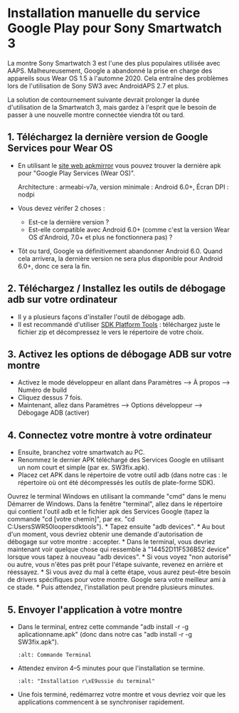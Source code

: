 # Installation manuelle du service Google Play pour Sony Smartwatch 3

La montre Sony Smartwatch 3 est l'une des plus populaires utilisée avec AAPS. Malheureusement, Google a abandonné la prise en charge des appareils sous Wear OS 1.5 à l'automne 2020. Cela entraîne des problèmes lors de l'utilisation de Sony SW3 avec AndroidAPS 2.7 et plus.

La solution de contournement suivante devrait prolonger la durée d'utilisation de la Smartwatch 3, mais gardez à l'esprit que le besoin de passer à une nouvelle montre connectée viendra tôt ou tard.

## 1. Téléchargez la dernière version de Google Services pour Wear OS

- En utilisant le [site web apkmirror](https://www.apkmirror.com/apk/google-inc/google-play-services-android-wear/) vous pouvez trouver la dernière apk pour "Google Play Services (Wear OS)".

  Architecture : armeabi-v7a, version minimale : Android 6.0+, Écran DPI : nodpi

- Vous devez vérifer 2 choses :

  - Est-ce la dernière version ?
  - Est-elle compatible avec Android 6.0+ (comme c'est la version Wear OS d'Android, 7.0+ et plus ne fonctionnera pas) ?

- Tôt ou tard, Google va définitivement abandonner Android 6.0. Quand cela arrivera, la dernière version ne sera plus disponible pour Android 6.0+, donc ce sera la fin.

## 2. Téléchargez / Installez les outils de débogage adb sur votre ordinateur

- Il y a plusieurs façons d'installer l'outil de débogage adb.
- Il est recommandé d'utiliser [SDK Platform Tools](https://developer.android.com/studio/releases/platform-tools) : téléchargez juste le fichier zip et décompressez le vers le répertoire de votre choix.

## 3. Activez les options de débogage ADB sur votre montre

- Activez le mode développeur en allant dans Paramètres --> À propos --> Numéro de build
- Cliquez dessus 7 fois.
- Maintenant, allez dans Paramètres --> Options développeur --> Débogage ADB (activer)

## 4. Connectez votre montre à votre ordinateur

- Ensuite, branchez votre smartwatch au PC.
- Renommez le dernier APK téléchargé des Services Google en utilisant un nom court et simple (par ex. SW3fix.apk).
- Placez cet APK dans le répertoire de votre outil adb (dans notre cas : le répertoire où ont été décompressés les outils de plate-forme SDK).

Ouvrez le terminal Windows en utilisant la commande "cmd" dans le menu Démarrer de Windows.
Dans la fenêtre "terminal", allez dans le répertoire qui contient l'outil adb et le fichier apk des Services Google (tapez la commande "cd \[votre chemin\]", par ex. "cd C:UsersSWR50loopersdktools").
\* Tapez ensuite "adb devices".
\* Au bout d'un moment, vous devriez obtenir une demande d'autorisation de débogage sur votre montre : accepter.
\* Dans le terminal, vous devriez maintenant voir quelque chose qui ressemble à "14452D11F536B52 device" lorsque vous tapez à nouveau "adb devices".
\* Si vous voyez "non autorisé" ou autre, vous n'êtes pas prêt pour l'étape suivante, revenez en arrière et réessayez.
\* Si vous avez du mal à cette étape, vous aurez peut-être besoin de drivers spécifiques pour votre montre. Google sera votre meilleur ami à ce stade.
\* Puis attendez, l'installation peut prendre plusieurs minutes.

## 5. Envoyer l'application à votre montre

- Dans le terminal, entrez cette commande "adb install -r -g aplicationname.apk" (donc dans notre cas "adb install -r -g SW3fix.apk").

  ```{image} ../images/SonySW3_Terminal1.png
  :alt: Commande Terminal
  ```

- Attendez environ 4–5 minutes pour que l'installation se termine.

  ```{image} ../images/SonySW3_Terminal2.png
  :alt: "Installation r\xE9ussie du terminal"
  ```

- Une fois terminé, redémarrez votre montre et vous devriez voir que les applications commencent à se synchroniser rapidement.

